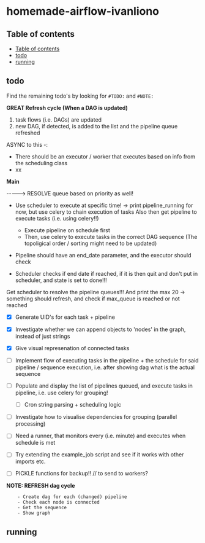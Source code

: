 # homemade-airflow-ivanliono

## Table of contents

- [Table of contents](#table-of-contents)
- [todo](#todo)
- [running](#running)

## todo

Find the remaining todo's by looking for `#TODO:` and `#NOTE:`

**GREAT Refresh cycle (When a DAG is updated)**  

1. task flows (i.e. DAGs) are updated
2. new DAG, if detected, is added to the list and the pipeline queue refreshed

ASYNC to this -:

- There should be an executor / worker that executes based on info from the scheduling class
- xx

**Main**

-----> RESOLVE queue based on priority as well!

- Use scheduler to execute at specific time! -> print pipeline_running for now, but use celery to chain execution of tasks
Also then get pipeline to execute tasks (i.e. using celery!!)
  - Execute pipeline on schedule first
  - Then, use celery to execute tasks in the correct DAG sequence (The topoligical order / sorting might need to be updated)

- Pipeline should have an end_date parameter, and the executor should check
- Scheduler checks if end date if reached, if it is then quit and don't put in scheduler, and state is set to done!!!

Get scheduler to resolve the pipeline queues!!! And print the max 20 -> something should refresh, and check if max_queue is reached or not reached

- [x] Generate UID's for each task + pipeline
- [x] Investigate whether we can append objects to 'nodes' in the graph, instead of just strings
- [x] Give visual represenation of connected tasks

- [ ] Implement flow of executing tasks in the pipeline + the schedule for said pipeline / sequence execution, i.e. after showing dag what is the actual sequence
- [ ] Populate and display the list of pipelines queued, and execute tasks in pipeline, i.e. use celery for grouping!
  - [ ] Cron string parsing + scheduling logic
- [ ] Investigate how to visualise dependencies for grouping (parallel processing)

- [ ] Need a runner, that monitors every (i.e. minute) and executes when schedule is met
- [ ] Try extending the example_job script and see if it works with other imports etc.
- [ ] PICKLE functions for backup!! // to send to workers?

**NOTE: REFRESH dag cycle**

```
    - Create dag for each (changed) pipeline
    - Check each node is connected
    - Get the sequence
    - Show graph
```

## running
